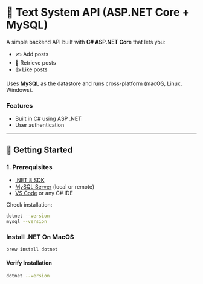 # 📖 Text System API (ASP.NET Core + MySQL)

A simple backend API built with **C# ASP.NET Core** that lets you:

- ✍️ Add posts  
- 📄 Retrieve posts  
- 👍 Like posts  

Uses **MySQL** as the datastore and runs cross-platform (macOS, Linux, Windows).

### Features 
- Built in C# using ASP .NET
- User authentication

---

## 🚀 Getting Started

### 1. Prerequisites
- [.NET 8 SDK](https://dotnet.microsoft.com/download)
- [MySQL Server](https://dev.mysql.com/downloads/mysql/) (local or remote)
- [VS Code](https://code.visualstudio.com/) or any C# IDE

Check installation:
```bash
dotnet --version
mysql --version
```
### Install .NET On MacOS

```bash
brew install dotnet
```
#### Verify Installation

```bash
dotnet --version
```